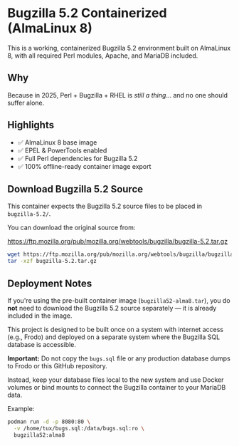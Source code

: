 # Bugzilla 5.2 Containerized (AlmaLinux 8)

This is a working, containerized Bugzilla 5.2 environment built on AlmaLinux 8,
with all required Perl modules, Apache, and MariaDB included.

## Why

Because in 2025, Perl + Bugzilla + RHEL is *still a thing*... and no one should suffer alone.

## Highlights

- ✅ AlmaLinux 8 base image
- ✅ EPEL & PowerTools enabled
- ✅ Full Perl dependencies for Bugzilla 5.2
- ✅ 100% offline-ready container image export

## Download Bugzilla 5.2 Source

This container expects the Bugzilla 5.2 source files to be placed in `bugzilla-5.2/`.

You can download the original source from:

https://ftp.mozilla.org/pub/mozilla.org/webtools/bugzilla/bugzilla-5.2.tar.gz

```bash
wget https://ftp.mozilla.org/pub/mozilla.org/webtools/bugzilla/bugzilla-5.2.tar.gz
tar -xzf bugzilla-5.2.tar.gz
```

## Deployment Notes

If you're using the pre-built container image (`bugzilla52-alma8.tar`), you do **not** need to download the Bugzilla 5.2 source separately — it is already included in the image.

This project is designed to be built once on a system with internet access (e.g., Frodo) and deployed on a separate system where the Bugzilla SQL database is accessible.

**Important:** Do not copy the `bugs.sql` file or any production database dumps to Frodo or this GitHub repository.

Instead, keep your database files local to the new system and use Docker volumes or bind mounts to connect the Bugzilla container to your MariaDB data.

Example:
```bash
podman run -d -p 8080:80 \
  -v /home/tux/bugs.sql:/data/bugs.sql:ro \
  bugzilla52:alma8
```


